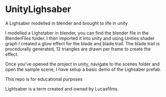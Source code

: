 # UnityLighsaber
A Lighsaber modelled in blender and brought to life in unity
 
I modelled a Lighstaber in blender, you can find the blender file in the BlenderFiles folder. I then imported it into unity and using Unities shader graph I created a glow effect for the blade and blade trail. The blade trail is procedurally generated, 12 triangles are drawn per frame to create the effect.

Once you've opened the project in unity, navigate to the scenes folder and open the sample scene, I have setup a basic demo of the Lighsaber prefab.

This repo is for educational purposes 

Lightsaber is a term created and owned by Lucasfilms.
